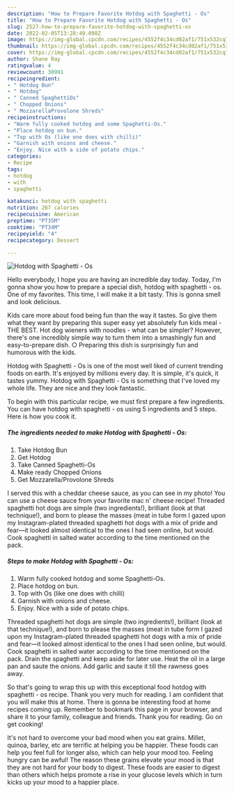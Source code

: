 ```yaml
---
description: "How to Prepare Favorite Hotdog with Spaghetti - Os"
title: "How to Prepare Favorite Hotdog with Spaghetti - Os"
slug: 2527-how-to-prepare-favorite-hotdog-with-spaghetti-os
date: 2022-02-05T13:28:49.098Z
image: https://img-global.cpcdn.com/recipes/4552f4c34cd02af1/751x532cq70/hotdog-with-spaghetti-os-recipe-main-photo.jpg
thumbnail: https://img-global.cpcdn.com/recipes/4552f4c34cd02af1/751x532cq70/hotdog-with-spaghetti-os-recipe-main-photo.jpg
cover: https://img-global.cpcdn.com/recipes/4552f4c34cd02af1/751x532cq70/hotdog-with-spaghetti-os-recipe-main-photo.jpg
author: Shane Ray
ratingvalue: 4
reviewcount: 30991
recipeingredient:
- " Hotdog Bun"
- " Hotdog"
- " Canned SpaghettiOs"
- " Chopped Onions"
- " MozzarellaProvolone Shreds"
recipeinstructions:
- "Warm fully cooked hotdog and some Spaghetti-Os."
- "Place hotdog on bun."
- "Top with Os (like one does with chilli)"
- "Garnish with onions and cheese."
- "Enjoy. Nice with a side of potato chips."
categories:
- Recipe
tags:
- hotdog
- with
- spaghetti

katakunci: hotdog with spaghetti 
nutrition: 267 calories
recipecuisine: American
preptime: "PT35M"
cooktime: "PT34M"
recipeyield: "4"
recipecategory: Dessert

---
```



![Hotdog with Spaghetti - Os](https://img-global.cpcdn.com/recipes/4552f4c34cd02af1/751x532cq70/hotdog-with-spaghetti-os-recipe-main-photo.jpg)

Hello everybody, I hope you are having an incredible day today. Today, I'm gonna show you how to prepare a special dish, hotdog with spaghetti - os. One of my favorites. This time, I will make it a bit tasty. This is gonna smell and look delicious.

Kids care more about food being fun than the way it tastes. So give them what they want by preparing this super easy yet absolutely fun kids meal - THE BEST. Hot dog wieners with noodles - what can be simpler? However, there&#39;s one incredibly simple way to turn them into a smashingly fun and easy-to-prepare dish. ○ Preparing this dish is surprisingly fun and humorous with the kids.

Hotdog with Spaghetti - Os is one of the most well liked of current trending foods on earth. It's enjoyed by millions every day. It is simple, it's quick, it tastes yummy. Hotdog with Spaghetti - Os is something that I've loved my whole life. They are nice and they look fantastic.


To begin with this particular recipe, we must first prepare a few ingredients. You can have hotdog with spaghetti - os using 5 ingredients and 5 steps. Here is how you cook it.

<!--inarticleads1-->

##### The ingredients needed to make Hotdog with Spaghetti - Os:

1. Take  Hotdog Bun
1. Get  Hotdog
1. Take  Canned Spaghetti-Os
1. Make ready  Chopped Onions
1. Get  Mozzarella/Provolone Shreds


I served this with a cheddar cheese sauce, as you can see in my photo! You can use a cheese sauce from your favorite mac n&#39; cheese recipe! Threaded spaghetti hot dogs are simple (two ingredients!), brilliant (look at that technique!), and born to please the masses (meat in tube form I gazed upon my Instagram-plated threaded spaghetti hot dogs with a mix of pride and fear—it looked almost identical to the ones I had seen online, but would. Cook spaghetti in salted water according to the time mentioned on the pack. 

<!--inarticleads2-->

##### Steps to make Hotdog with Spaghetti - Os:

1. Warm fully cooked hotdog and some Spaghetti-Os.
1. Place hotdog on bun.
1. Top with Os (like one does with chilli)
1. Garnish with onions and cheese.
1. Enjoy. Nice with a side of potato chips.


Threaded spaghetti hot dogs are simple (two ingredients!), brilliant (look at that technique!), and born to please the masses (meat in tube form I gazed upon my Instagram-plated threaded spaghetti hot dogs with a mix of pride and fear—it looked almost identical to the ones I had seen online, but would. Cook spaghetti in salted water according to the time mentioned on the pack. Drain the spaghetti and keep aside for later use. Heat the oil in a large pan and saute the onions. Add garlic and saute it till the rawness goes away. 

So that's going to wrap this up with this exceptional food hotdog with spaghetti - os recipe. Thank you very much for reading. I am confident that you will make this at home. There is gonna be interesting food at home recipes coming up. Remember to bookmark this page in your browser, and share it to your family, colleague and friends. Thank you for reading. Go on get cooking!

It's not hard to overcome your bad mood when you eat grains. Millet, quinoa, barley, etc are terrific at helping you be happier. These foods can help you feel full for longer also, which can help your mood too. Feeling hungry can be awful! The reason these grains elevate your mood is that they are not hard for your body to digest. These foods are easier to digest than others which helps promote a rise in your glucose levels which in turn kicks up your mood to a happier place.

